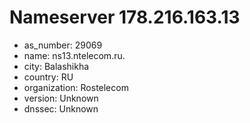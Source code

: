 # Nameserver 178.216.163.13

* as_number: 29069
* name: ns13.ntelecom.ru.
* city: Balashikha
* country: RU
* organization: Rostelecom
* version: Unknown
* dnssec: Unknown
